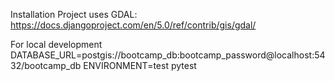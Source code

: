 Installation
Project uses GDAL: https://docs.djangoproject.com/en/5.0/ref/contrib/gis/gdal/

For local development
DATABASE_URL=postgis://bootcamp_db:bootcamp_password@localhost:5432/bootcamp_db
ENVIRONMENT=test pytest